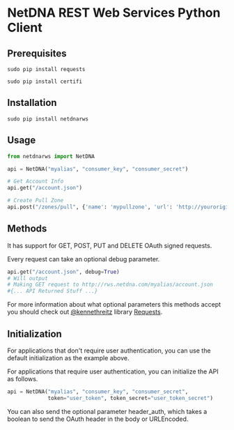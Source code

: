 # NetDNA REST Web Services Python Client

## Prerequisites 

`sudo pip install requests`

`sudo pip install certifi`

## Installation
`sudo pip install netdnarws`

## Usage
```python
from netdnarws import NetDNA

api = NetDNA("myalias", "consumer_key", "consumer_secret")

# Get Account Info
api.get("/account.json")

# Create Pull Zone
api.post("/zones/pull", {'name': 'mypullzone', 'url': 'http://yourorigin.com'})
```

## Methods
It has support for GET, POST, PUT and DELETE OAuth signed requests.

Every request can take an optional debug parameter.
```python
api.get("/account.json", debug=True)
# Will output
# Making GET request to http://rws.netdna.com/myalias/account.json
#{... API Returned Stuff ...}
```

For more information about what optional parameters this methods accept you
should check out [@kennethreitz](http://github.com/kennethreitz) library
[Requests](https://github.com/kennethreitz/requests).

## Initialization
For applications that don't require user authentication,
you can use the default initialization as the example above.

For applications that require user authentication, you can
initialize the API as follows.

```python
api = NetDNA("myalias", "consumer_key", "consumer_secret",
             token="user_token", token_secret="user_token_secret")
```

You can also send the optional parameter header_auth, which takes a boolean
to send the OAuth header in the body or URLEncoded.
